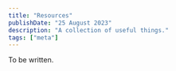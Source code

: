 ```yaml
---
title: "Resources"
publishDate: "25 August 2023"
description: "A collection of useful things."
tags: ["meta"]
---
```


To be written.